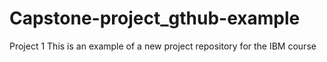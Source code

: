 # Capstone-project_gthub-example
Project 1
This is an example of a new project repository for the IBM course
